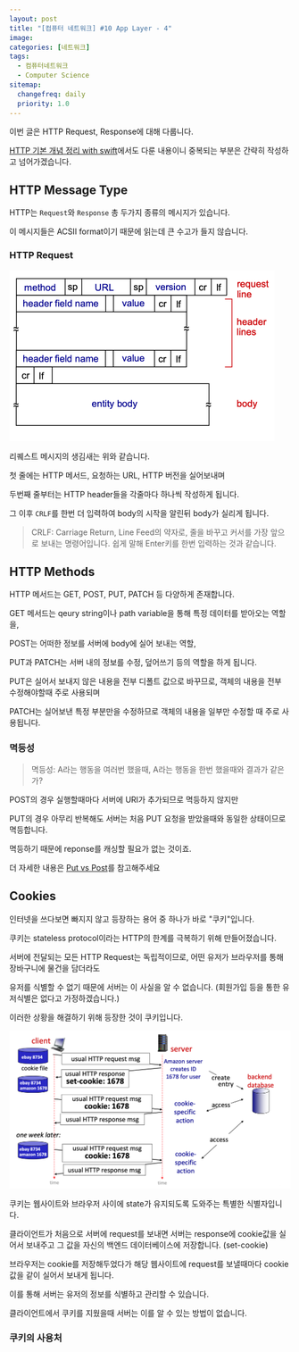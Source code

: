 ```yaml
---
layout: post
title: "[컴퓨터 네트워크] #10 App Layer - 4"
image:
categories: [네트워크]
tags: 
  - 컴퓨터네트워크
  - Computer Science
sitemap:
  changefreq: daily
  priority: 1.0
---
```


이번 글은 HTTP Request, Response에 대해 다룹니다.

[HTTP 기본 개념 정리 with swift](https://neph3779.github.io/%EB%84%A4%ED%8A%B8%EC%9B%8C%ED%81%AC/HTTPBasicWithSwift/)에서도 다룬 내용이니 중복되는 부분은 간략히 작성하고 넘어가겠습니다.

## HTTP Message Type

HTTP는 `Request`와 `Response` 총 두가지 종류의 메시지가 있습니다.

이 메시지들은 ACSII format이기 때문에 읽는데 큰 수고가 들지 않습니다.

### HTTP Request

<img src="https://raw.githubusercontent.com/Neph3779/Blog-Image/forUpload/img/20230301194224.png" alt="image-20230301194224283" style="zoom:50%;" />

리퀘스트 메시지의 생김새는 위와 같습니다.

첫 줄에는 HTTP 메서드, 요청하는 URL, HTTP 버전을 실어보내며

두번째 줄부터는 HTTP header들을 각줄마다 하나씩 작성하게 됩니다.

그 이후 `CRLF`를 한번 더 입력하여 body의 시작을 알린뒤 body가 실리게 됩니다.

> CRLF: Carriage Return, Line Feed의 약자로, 줄을 바꾸고 커서를 가장 앞으로 보내는 명령어입니다. 쉽게 말해 Enter키를 한번 입력하는 것과 같습니다.



## HTTP Methods

HTTP 메서드는 GET, POST, PUT, PATCH 등 다양하게 존재합니다.

GET 메서드는 qeury string이나 path variable을 통해 특정 데이터를 받아오는 역할을,

POST는 어떠한 정보를 서버에 body에 실어 보내는 역할,

PUT과 PATCH는 서버 내의 정보를 수정, 덮어쓰기 등의 역할을 하게 됩니다.

PUT은 실어서 보내지 않은 내용을 전부 디폴트 값으로 바꾸므로, 객체의 내용을 전부 수정해야할때 주로 사용되며

PATCH는 실어보낸 특정 부분만을 수정하므로 객체의 내용을 일부만 수정할 때 주로 사용됩니다.



### 멱등성

>  멱등성: A라는 행동을 여러번 했을때, A라는 행동을 한번 했을때와 결과가 같은가?

POST의 경우 실행할때마다 서버에 URI가 추가되므로 멱등하지 않지만

PUT의 경우 아무리 반복해도 서버는 처음 PUT 요청을 받았을때와 동일한 상태이므로 멱등합니다.

멱등하기 때문에 reponse를 캐싱할 필요가 없는 것이죠. 

더 자세한 내용은 [Put vs Post](https://restfulapi.net/rest-put-vs-post/)를 참고해주세요



## Cookies

인터넷을 쓰다보면 빠지지 않고 등장하는 용어 중 하나가 바로 "쿠키"입니다.

쿠키는 stateless protocol이라는 HTTP의 한계를 극복하기 위해 만들어졌습니다.

서버에 전달되는 모든 HTTP Request는 독립적이므로, 어떤 유저가 브라우저를 통해 장바구니에 물건을 담더라도

유저를 식별할 수 없기 때문에 서버는 이 사실을 알 수 없습니다. (회원가입 등을 통한 유저식별은 없다고 가정하겠습니다.)

이러한 상황을 해결하기 위해 등장한 것이 쿠키입니다.



<img src="https://raw.githubusercontent.com/Neph3779/Blog-Image/forUpload/img/20230301205717.png" alt="image-20230301205717914" style="zoom:50%;" />



쿠키는 웹사이트와 브라우저 사이에 state가 유지되도록 도와주는 특별한 식별자입니다.

클라이언트가 처음으로 서버에 request를 보내면 서버는 response에 cookie값을 실어서 보내주고 그 값을 자신의 백엔드 데이터베이스에 저장합니다. (set-cookie)

브라우저는 cookie를 저장해두었다가 해당 웹사이트에 request를 보낼때마다 cookie값을 같이 실어서 보내게 됩니다.

이를 통해 서버는 유저의 정보를 식별하고 관리할 수 있습니다.

클라이언트에서 쿠키를 지웠을때 서버는 이를 알 수 있는 방법이 없습니다.

 

### 쿠키의 사용처

